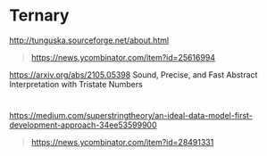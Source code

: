 # Ternary
http://tunguska.sourceforge.net/about.html
> https://news.ycombinator.com/item?id=25616994

https://arxiv.org/abs/2105.05398 Sound, Precise, and Fast Abstract Interpretation with Tristate Numbers

#
https://medium.com/superstringtheory/an-ideal-data-model-first-development-approach-34ee53599900
> https://news.ycombinator.com/item?id=28491331